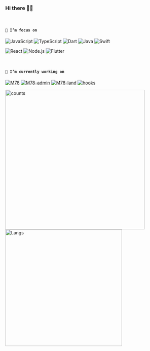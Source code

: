 ### Hi there 👋😋

<br />

<!--
**Iixianjie/Iixianjie** is a ✨ _special_ ✨ repository because its `README.md` (this file) appears on your GitHub profile.

Here are some ideas to get you started:


- 🔭 I’m currently working on ...
- 🌱 I’m currently learning ...
- 👯 I’m looking to collaborate on ...
- 🤔 I’m looking for help with ...
- 💬 Ask me about ...
- 📫 How to reach me: ...
- 😄 Pronouns: ...
- ⚡ Fun fact: ...
-->

#### **`🌱 I’m focus on`**

![JavaScript](https://img.shields.io/badge/JavaScript-343434?style=flat-square&logo=JavaScript&logoColor=F7DF1E)
![TypeScript](https://img.shields.io/badge/TypeScript-007ACC?style=flat-square&logo=TypeScript&logoColor=ffffff)
![Dart](https://img.shields.io/badge/Dart-00d2b7?style=flat-square&logo=Dart&logoColor=fff)
![Java](https://img.shields.io/badge/Java-a72145?style=flat-square&logo=Java&logoColor=fff)
![Swift](https://img.shields.io/badge/Swift-f15139?style=flat-square&logo=Swift&logoColor=fff)

![React](https://img.shields.io/badge/React-61DAFB?style=flat-square&logo=React&logoColor=fff)
![Node.js](https://img.shields.io/badge/Node.js-339933?style=flat-square&logo=Node.js&logoColor=fff)
![Flutter](https://img.shields.io/badge/Flutter-31b9f5?style=flat-square&logo=Flutter&logoColor=fff)

<br />

#### **`🔬 I’m currently working on`**

[![M78](https://img.shields.io/badge/M78-000000?style=flat-square)](https://github.com/xianjie-li/m78 "react -> components, hooks, utils")
[![M78-admin](https://img.shields.io/badge/M78-admin-000000?style=flat-square)](https://github.com/m78-core/admin "admin based M78")
[![M78-land](https://img.shields.io/badge/M78-land-607d8b?style=flat-square)](https://github.com/m78-land "Front end open source projects")
[![hooks](https://img.shields.io/badge/Hooks-CC342D?style=flat-square)](https://github.com/xianjie-li/hooks "some hooks")


<a><img src="https://github-readme-stats.vercel.app/api?username=xianjie-li" alt="counts" width="440px" /></a>
<a><img src="https://github-readme-stats.vercel.app/api/top-langs/?username=xianjie-li&layout=compact" alt="Langs" width="368px" /></a>


